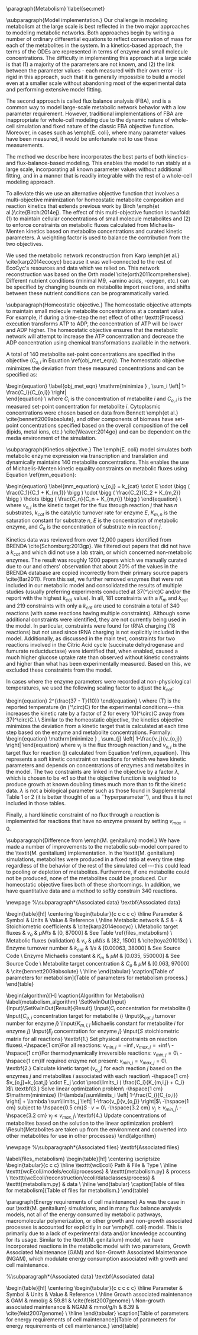 
\paragraph{Metabolism}
\label{sec:met}

\subparagraph{Model implementation.}
Our challenge in modeling metabolism at the large scale is best reflected in the two major approaches to modeling metabolic networks.  Both approaches begin by writing a number of ordinary differential equations to reflect conservation of mass for each of the metabolites in the system.  In a kinetics-based approach, the terms of the ODEs are represented in terms of enzyme and small molecule concentrations.  The difficulty in implementing this approach at a large scale is that (1) a majority of the parameters are not known, and (2) the link between the parameter values - each measured with their own error - is rigid in this approach, such that it is generally impossible to build a model even at a smaller scale without abandoning most of the experimental data and performing extensive model fitting.

The second approach is called flux balance analysis (FBA), and is a common way to model large-scale metabolic network behavior with a low parameter requirement. However, traditional implementations of FBA are inappropriate for whole-cell modeling due to the dynamic nature of whole-cell simulation and fixed nature of the classic FBA objective function.  Moreover, in cases such as \emph{E. coli}, where many parameter values have been measured, it would be unfortunate not to use these measurements.

The method we describe here incorporates the best parts of both kinetics- and flux-balance-based modeling.  This enables the model to run stably at a large scale, incorporating all known parameter values without additional fitting, and in a manner that is readily integrable with the rest of a whole-cell modeling approach.

To alleviate this we use an alternative objective function that involves a multi-objective minimization for homeostatic metabolite composition and reaction kinetics that extends previous work by Birch \emph{et al.}\cite{Birch:2014ej}. The effect of this multi-objective function is twofold: (1) to maintain cellular concentrations of small molecule metabolites and (2) to enforce constraints on metabolic fluxes calculated from Michaelis-Menten kinetics based on metabolite concentrations and curated kinetic parameters. A weighting factor is used to balance the contribution from the two objectives.

We used the metabolic network reconstruction from Karp \emph{et al.} \cite{karp2014ecocyc} because it was well-connected to the rest of EcoCyc's resources and data which we relied on.  This network reconstruction was based on the Orth model \cite{orth2011comprehensive}. Different nutrient conditions (minimal M9, +amino acids, -oxygen, etc.) can be specified by changing bounds on metabolite import reactions, and shifts between these nutrient conditions can be programmatically varied.

\subparagraph{Homeostatic objective.}
The homeostatic objective attempts to maintain small molecule metabolite concentrations at a constant value. For example, if during a time-step the net effect of other \texttt{Process} execution transforms ATP to ADP, the concentration of ATP will be lower and ADP higher. The homeostatic objective ensures that the metabolic network will attempt to increase the ATP concentration and decrease the ADP concentration using chemical transformations available in the network.

A total of 140 metabolite set-point concentrations are specified in the objective ($C_{o,i}$ in Equation \ref{obj_met_eqn}). The homeostatic objective minimizes the deviation from these measured concentrations and can be specified as:

\begin{equation}
\label{obj_met_eqn}
\mathrm{minimize } \, \sum_i \left| 1-\frac{C_i}{C_{o,i}} \right|\
\end{equation}
\\
where $C_i$ is the concentration of metabolite $i$ and $C_{o,i}$ is the measured set-point concentration for metabolite $i$. Cytoplasmic concentrations were chosen based on data from Bennett \emph{et al.}  \cite{bennett2009absolute}, and other components of biomass have set-point concentrations specified based on the overall composition of the cell (lipids, metal ions, etc.) \cite{Weaver:2014go} and can be dependent on the media environment of the simulation.

\subparagraph{Kinetics objective.}
The \emph{E. coli} model simulates both metabolic enzyme expression via transcription and translation and dynamically maintains 140 metabolite concentrations. This enables the use of Michaelis-Menten kinetic equality constraints on metabolic fluxes using Equation \ref{mm_equation}:
 
\begin{equation}
\label{mm_equation}
v_{o,j} = k_{cat} \cdot E \cdot \bigg ( \frac{C_1}{C_1 + K_{m,1}} \bigg ) \cdot \bigg ( \frac{C_2}{C_2 + K_{m,2}} \bigg ) \hdots \bigg ( \frac{C_n}{C_n + K_{m,n}} \bigg )
\end{equation}
\\
where $v_{o,j}$ is the kinetic target for the flux through reaction $j$ that has $n$ substrates, $k_{cat}$ is the catalytic turnover rate for enzyme $E$, $K_{m,n}$ is the saturation constant for substrate $n$, $E$ is the concentration of metabolic enzyme, and $C_n$ is the concentration of substrate $n$ in reaction $j$.

Kinetics data was reviewed from over 12,000 papers identified from BRENDA \cite{Schomburg:2013gp}.  We filtered out papers that did not have a $k_{cat}$ and which did not use a lab strain, or which concerned non-metabolic enzymes.  The result was roughly 1200 papers which we manually curated due to our and others' observation that about 20\% of the values in the BRENDA database are copied incorrectly from their primary source papers \cite{Bar2011}.  From this set, we further removed enzymes that were not included in our metabolic model and consolidated the results of multiple studies (usually preferring experiments conducted at 37\(^\circ\)C and/or the report with the highest $k_{cat}$ value).  In all, 181 constraints with a $K_m$ and $k_{cat}$ and 219 constraints with only a $k_{cat}$ are used to constrain a total of 340 reactions (with some reactions having multiple constraints).  Although some additional constraints were identified, they are not currently being used in the model.  In particular, constraints were found for tRNA charging (18 reactions) but not used since tRNA charging is not explicitly included in the model.  Additionally, as discussed in the main text, constraints for two reactions involved in the Citric Acid cycle (succinate dehydrogenase and fumurate reductductase) were identified that, when enabled, caused a much higher glucose uptake rate than observed without kinetic constraints and higher than what has been experimentally measured.  Based on this, we excluded these constraints from the model.

In cases where the enzyme parameters were recorded at non-physiological temperatures, we used the following scaling factor to adjust the $k_{cat}$:

\begin{equation}
2^{\frac{37 - T}{10}}
\end{equation}
\\
where \(T\) is the reported temperature (in \(^\circ\)C) for the experimental conditions---this increases the kinetic rate by a factor of 2 for every 10\(^\circ\)C away from 37\(^\circ\)C.\\
\\
Similar to the homeostatic objective, the kinetics objective minimizes the deviation from a kinetic target that is calculated at each time step based on the enzyme and metabolite concentrations.  Formally:
\begin{equation}
\mathrm{minimize } \, \sum_{j} \left| 1-\frac{v_j}{v_{o,j}} \right|
\end{equation}
where $v_j$ is the flux through reaction $j$ and $v_{o,j}$ is the target flux for reaction \(j\) calculated from Equation \ref{mm_equation}.  This represents a soft kinetic constraint on reactions for which we have kinetic parameters and depends on concentrations of enzymes and metabolites in the model. The two constraints are linked in the objective by a factor $\lambda$, which is chosen to be $\ll$1 so that the objective function is weighted to produce growth at known doubling times much more than to fit the kinetic data.  $\lambda$ is not a biological parameter such as those found in Supplemental Table 1 or 2 (it is  better thought of as a ``hyperparameter''), and thus it is not included in those tables.

Finally, a hard kinetic constraint of no flux through a reaction is implemented for reactions that have no enzyme present by setting $v_{max} = 0$.


\subparagraph{Difference from \emph{M. genitalium} model.}
We have made a number of improvements to the metabolic sub-model compared to the \textit{M. genitalium} implementation.  In the \textit{M. genitalium} simulations, metabolites were produced in a fixed ratio at every time step regardless of the behavior of the rest of the simulated cell---this could lead to pooling or depletion of metabolites.  Furthermore, if one metabolite could not be produced, none of the metabolites could be produced.  Our homeostatic objective fixes both of these shortcomings.  In addition, we have quantitative data and a method to softly constrain 340 reactions.

\newpage
%\subparagraph*{Associated data}
\textbf{Associated data}

 \begin{table}[h!]
 \centering
 \begin{tabular}{c c c c c} 
 \hline
 Parameter & Symbol & Units & Value & Reference \\
 \hline
 Metabolic network & $S$ & - & Stoichiometric coefficients & \cite{karp2014ecocyc} \\
 Metabolic target fluxes & $v_{o}$ & $\mu M/s$ & [0, 87000] & See Table \ref{files_metabolism} \\
 Metabolic fluxes (validation) & $v_v$ & $\mu M/s$ & [82, 1500] & \cite{toya201013c} \\
 Enzyme turnover number & $k_{cat}$ & $1/s$ & [0.00063, 38000] & See Source Code \\
 Enzyme Michaelis constant & $K_{m}$ & $\mu M$ & [0.035, 550000] & See Source Code \\
 Metabolite target concentration & $C_{o}$ & $\mu M$ & [0.063, 97000] & \cite{bennett2009absolute} \\
 \hline
\end{tabular}
\caption[Table of parameters for metabolism]{Table of parameters for metabolism process.}
\end{table}

 \begin{algorithm}[H]
\caption{Algorithm for Metabolism}
\label{metabolism_algorithm}
\SetKwInOut{Input}{Input}\SetKwInOut{Result}{Result}
\Input{$C_i$ concentration for metabolite $i$}
\Input{$C_{o,i}$ concentration target for metabolite $i$}
\Input{$k_{cat,j}$ turnover number for enzyme $j$}
\Input{$K_{m,i,j}$ Michaelis constant for metabolite $i$ for enzyme $j$}
\Input{$E_j$ concentration for enzyme $j$}
\Input{$S$ stoichiometric matrix for all reactions}
\textbf{1.} Set physical constraints on reaction fluxes\\
\-\hspace{1 cm}For all reactions: $v_{min,j} = -\inf, v_{max,j} = +\inf$\\
\-\hspace{1 cm}For thermodynamically irreversible reactions: $v_{min,j} = 0$\\
\-\hspace{1 cm}If required enzyme not present: $v_{min,j} = v_{max,j} = 0$\\
\textbf{2.} Calculate kinetic target ($v_{o,j}$) for each reaction $j$ based on the enzymes $j$ and metabolites $i$ associated with each reaction\\
\-\hspace{1 cm} $v_{o,j}=k_{cat,j} \cdot E_j \cdot \prod\limits_i ( \frac{C_i}{K_{m,i,j} + C_i} )$\\
\textbf{3.} Solve linear optimization problem\\
\-\hspace{1 cm} $\mathrm{minimize} (1-\lambda)\sum\limits_i \left| 1-\frac{C_i}{C_{o,i}} \right| + \lambda \sum\limits_j \left| 1-\frac{v_j}{v_{o,j}} \right|$\\
\-\hspace{1 cm} subject to \hspace{0.5 cm}$S\cdot v = 0$\\
\-\hspace{3.2 cm} $v_j \geq v_{min,j}$\\
\-\hspace{3.2 cm} $v_j \leq v_{max,j}$\\
\textbf{4.} Update concentrations of metabolites based on the solution to the linear optimization problem\\
\Result{Metabolites are taken up from the environment and converted into other metabolites for use in other processes}
 \end{algorithm}

\newpage
%\subparagraph*{Associated files}
\textbf{Associated files}

\label{files_metabolism}
\begin{table}[h!]
 \centering
 \scriptsize
 \begin{tabular}{c c c} 
 \hline
 \texttt{wcEcoli} Path & File & Type \\
 \hline
\texttt{wcEcoli/models/ecoli/processes} & \texttt{metabolism.py} & process \\
\texttt{wcEcoli/reconstruction/ecoli/dataclasses/process} & \texttt{metabolism.py} & data \\
 \hline
\end{tabular}
\caption[Table of files for metabolism]{Table of files for metabolism.}
\end{table}


\paragraph{Energy requirements of cell maintenance}
As was the case in our \textit{M. genitalium} simulations, and in many flux balance analysis models, not all of the energy consumed by metabolic pathways, macromolecular polymerization, or other growth and non-growth associated processes is accounted for explicitly in our \emph{E. coli} model. This is primarily due to a lack of experimental data and/or knowledge accounting for its usage.  Similar to the \textit{M. genitalium} model, we have incorporated reactions in the metabolic model with two parameters, Growth Associated Maintenance (GAM) and Non-Growth Associated Maintenance (NGAM), which modulate energy consumption associated with growth and cell maintenance.


%\subparagraph*{Associated data} 
\textbf{Associated data}

\begin{table}[h!]
 \centering
 \begin{tabular}{c c c c c} 
 \hline
 Parameter & Symbol & Units & Value & Reference \\
 \hline
Growth associated maintenance & GAM & mmol/g & 59.81 & \cite{feist2007genome} \\
Non-growth associated maintenance & NGAM & mmol/g/h & 8.39 & \cite{feist2007genome} \\
 \hline
\end{tabular}
\caption[Table of parameters for energy requirements of cell maintenance]{Table of parameters for energy requirements of cell maintenance.}
\end{table}
